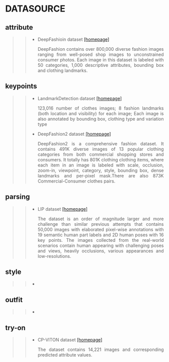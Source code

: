# DATASOURCE

## attribute
> > * DeepFashioin dataset [[homepage]](http://mmlab.ie.cuhk.edu.hk/projects/DeepFashion.html) <p align="justify">DeepFashion contains over 800,000 diverse fashion images ranging from well-posed shop images to unconstrained consumer photos. Each image in this dataset is labeled with 50 categories, 1,000 descriptive attributes, bounding box and clothing landmarks.</p>
## keypoints
> > * LandmarkDetection dataset [[homepage]](http://mmlab.ie.cuhk.edu.hk/projects/DeepFashion/LandmarkDetection.html) <p align="justify">123,016 number of clothes images; 8 fashion landmarks (both location and visibility) for each image; Each image is also annotated by bounding box, clothing type and variation type</p>
> > * DeepFashion2 dataset [[homepage]](https://github.com/switchablenorms/DeepFashion2) <p align="justify">DeepFashion2 is a comprehensive fashion dataset. It contains 491K diverse images of 13 popular clothing categories from both commercial shopping stores and consumers. It totally has 801K clothing clothing items, where each item in an image is labeled with scale, occlusion, zoom-in, viewpoint, category, style, bounding box, dense landmarks and per-pixel mask.There are also 873K Commercial-Consumer clothes pairs.</p>
## parsing
> > * LIP dataset [[homepage]](http://sysu-hcp.net/lip/) <p align="justify">The dataset is an order of magnitude larger and more challenge than similar previous attempts that contains 50,000 images with elaborated pixel-wise annotations with 19 semantic human part labels and 2D human poses with 16 key points. The images collected from the real-world scenarios contain human appearing with challenging poses and views, heavily occlusions, various appearances and low-resolutions.</p>
## style
> > *
## outfit
> > *
## try-on
> > * CP-VITON dataset [[homepage]](https://github.com/ChanningPing/Fashion_Attribute_Editing) <p align="justify">The dataset contains 14,221 images and corresponding predicted attribute values.</p>
